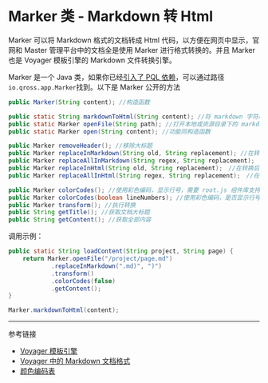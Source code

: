 # Marker 类 - Markdown 转 Html

Marker 可以将 Markdown 格式的文档转成 Html 代码，以方便在网页中显示，官网和 Master 管理平台中的文档全是使用 Marker 进行格式转换的。并且 Marker 也是 Voyager 模板引擎的 Markdown 文件转换引擎。

Marker 是一个 Java 类，如果你已经[引入了 PQL 依赖](/pql/use-pql.md)，可以通过路径`io.qross.app.Marker`找到。以下是 Marker 公开的方法

```java
public Marker(String content); //构造函数

public static String markdownToHtml(String content); //将 markdown 字符串转成 HTML，一般只需要使用这一个方法足够
public static Marker openFile(String path); //打开本地或资源目录下的 markdown 文件
public static Marker open(String content); //功能同构造函数 

public Marker removeHeader(); //移除大标题
public Marker replaceInMarkdown(String old, String replacement); //在转换前替换
public Marker replaceAllInMarkdown(String regex, String replacement);　//在转换前用正则表达式替换
public Marker replaceInHtml(String old, String replacement);　//在转换后替换
public Marker replaceAllInHtml(String regex, String replacement);　//在转换后使用正则表达式替换

public Marker colorCodes(); //使用彩色编码，显示行号，需要 root.js 组件库支持
public Marker colorCodes(boolean lineNumbers); //使用彩色编码，是否显示行号
public Marker transform(); //执行转换
public String getTitle(); //获取文档大标题
public String getContent(); //获取全部内容
```

调用示例：

```java
public static String loadContent(String project, String page) {
    return Marker.openFile("/project/page.md")
            .replaceInMarkdown(".md)", ")")
            .transform()
            .colorCodes(false)
            .getContent();
}

Marker.markdownToHtml(content);
```

---
参考链接

* [Voyager 模板引擎](/voyager/overview.md)
* [Voyager 中的 Markdown 文档格式](/voyager/markdown.md)
* [颜色编码表](/root.js/colors.md)